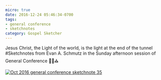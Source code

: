 ```yaml
---
micro: true
date: 2016-12-24 05:46:34-0700
tags:
- general conference
- sketchnotes
category: Gospel Sketcher
---
```


Jesus Christ, the Light of the world, is the light at the end of the tunnel
#Sketchnotes from Evan A. Schmutz in the Sunday afternoon session of General Conference ✍🏼⛪️

[![Oct 2016 general conference sketchnote 35](http://www.gospelsketcher.org/uploads/2018/f334f145ba.jpg)](http://www.gospelsketcher.org/uploads/2018/f334f145ba.jpg)